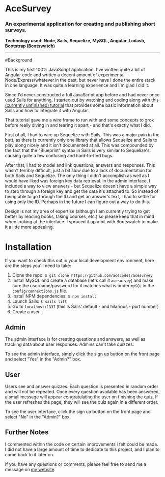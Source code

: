 # AceSurvey
### An experimental application for creating and publishing short surveys.

**Technology used: Node, Sails, Sequelize, MySQL, Angular, Lodash, Bootstrap (Bootswatch)**

---

#Background

This is my first 100% JavaScript application. I've written quite a bit of Angular code and written a decent amount of experimental Node/Express/whatever in the past, but never have I done the entire stack in one language. It was quite a learning experience and I'm glad I did it.

Since I'd never constructed a full JavaScript app before and had never once used Sails for anything, I started out by watching and coding along with [this (currently unfinished) tutorial](https://www.youtube.com/playlist?list=PLf8i4fc0zJByWVBmMk8uJ0UEhTIGMnmPQ) that provides some basic information about Sails and how to integrate it with Angular.

That tutorial gave me a wire frame to run with and some concepts to grok before really diving in and tearing it apart - and that's exactly what I did.

First of all, I had to wire up Sequelize with Sails. This was a major pain in the butt, as there is currently only one library that allows Sequelize and Sails to play along nicely and it isn't documented at all. This was compounded by the fact that the "Blueprint" syntax in Sails is very similar to Sequelize's, causing quite a few confusing and hard-to-find bugs.

After that, I had to model and link questions, answers and responses. This wasn't terribly difficult, just a bit slow due to a lack of documentation for both Sails and Sequelize. The only thing I didn't accomplish as well as I would have liked was foreign key data retrieval. In the admin interface, I included a way to view answers - but Sequelize doesn't have a simple way to step through a foreign key and get the data it's attached to. So instead of being able to go through the ID and get an answer's text, I had to settle for using only the ID. Perhaps in the future I can figure out a way to do this.

Design is not my area of expertise (although I am currently trying to get better by reading books, taking courses, etc.) so please keep that in mind when looking at the interface. I spruced it up a bit with Bootswatch to make it a litte more appealing.

# Installation

If you want to check this out in your local development environment, here are the steps you'll need to take:

1.  Clone the repo: `$ git clone https://github.com/acecodes/acesurvey` 
2. Install MySQL and create a database (let's call it `acesurvey`) and make sure the username/password for it matches what is under `mySQL` in the `config/connections.js` file.
2.  Install NPM dependencies: `$ npm install`
3.  Launch Sails: `$ sails lift`
4.  Go to `localhost:1337` (this is Sails' default - and hilarious - port number)
5.  Create a user.

## Admin
The admin interface is for creating questions and answers, as well as tracking data about user responses. Admins can't take quizzes. 

To see the admin interface, simply click the sign up button on the front page and select "Yes" in the "Admin?" box.

## User
Users see and answer quizzes. Each question is presented in random order and will not be repeated. Once every question available has been answered, a small message will appear congratulating the user on finishing the quiz. If the user refreshes the page, they will see the quiz again in a different order.

To see the user interface, click the sign up button on the front page and select "No" in the "Admin?" box.

## Further Notes

I commented within the code on certain improvements I felt could be made. I did not have a large amount of time to dedicate to this project, and I plan to come back to it later on.

If you have any questions or comments, please feel free to send me a message on [my website](http://acecodes.net).
